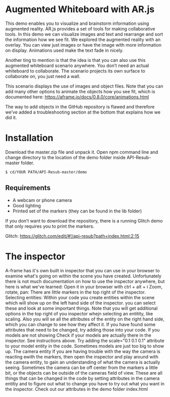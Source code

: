 # Augmented Whiteboard with AR.js


This demo enables you to visualize and brainstorm information using augmented reality. AR.js provides a set of tools for making collaborative tools. In this demo we can visualize images and text and rearrange and sort the information how we see fit. We explored the augmented reality with an overlay. You can view just images or have the image with more information on display. Animations used make the text fade in nicely. 

Another ting to mention is that the idea is that you can also use this augmented whiteboard scenario anywhere. You don’t need an actual whiteboard to collaborate. The scenario projects its own surface to collaborate on, you just need a wall.

This scenario displays the use of images and object files. Note that you can add many other options to animate the objects how you see fit, which is documented here: https://aframe.io/docs/0.8.0/core/animations.html

The way to add objects in the GitHub repository is flawed and therefore we’ve added a troubleshooting section at the bottom that explains how we did it.



# Installation

Download the master.zip file and unpack it. Open npm command line and change directory to the location of the demo folder inside API-Resub-master folder.

```sh
$ cd/YOUR PATH/API-Resub-master/demo
```

## Requirements

- A webcam or phone camera
- Good lighting
- Printed set of the markers (they can be found in the lib folder)

If you don’t want to download the repository, there is a running Glitch demo that only requires you to print the markers.

Glitch: https://glitch.com/edit/#!/api-resub?path=index.html:2:15


# The inspector
A-frame has it's own built in inspector that you can use in your browser to examine what's going on within the scene you have created. Unfortunately there is not much documentation on how to use the inspector anywhere, but here is what we've learned:
Open it in your browser with ctrl + alt + i
Zoom, rotate, pan: There are little markers in the top right of the inspector.
Selecting entities: Within your code you create entities within the scene which will show up on the left hand side of the inspector. you can select these and look at some important things. Note that you will get additional options in the top right of you inspector whejn selecting an entitity, like scaling. Also you will se all the attributes of the entity on the right hand side, which you can change to see how they affect it.
If you have found some attributes that need to be changed, try adding those into your code.
If you models are not showing Check if your models are actually there in the inspector. See instructions above.
Try adding the scale="0.1 0.1 0.1" attribute to your model entity in the code. Sometimes models are just too big to show up.
The camera entity If you are having trouble with the way the camera is reacting ewith the markers, then open the inspector and play around with the camera entity, to gain an understanding of what the camera is actually seeing.
Sometimes the camera can be off center from the markers a little bit, or the objects can be outside of the cameras field of view. These are all things that can be changed in the code by setting attributes in the camera entitiy and to figure out what to change you have to try out what you want in the inspector.
Check out our attributes in the demo folder index.html



